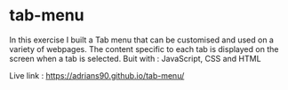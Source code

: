 # tab-menu

In this exercise I built a Tab menu that can be customised and used on a variety of webpages. The content specific to each tab is displayed on the screen when a tab is selected.
Buit with : JavaScript, CSS and HTML

Live link :
https://adrians90.github.io/tab-menu/
